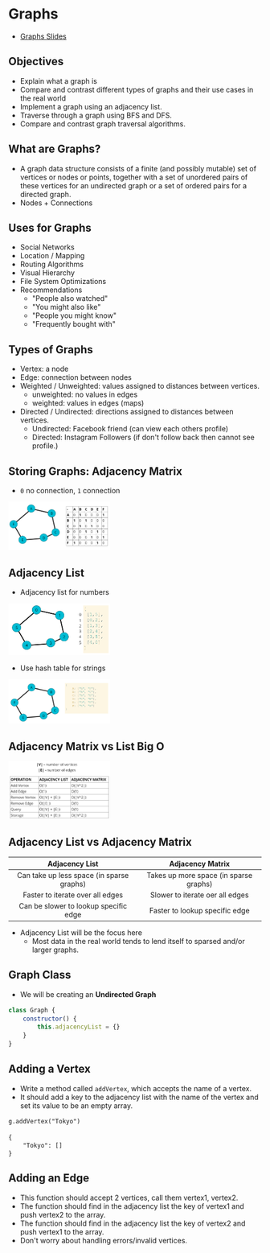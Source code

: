 # Graphs

- [Graphs Slides](https://cs.slides.com/colt_steele/graphs)

## Objectives

- Explain what a graph is
- Compare and contrast different types of graphs and their use cases in the real world
- Implement a graph using an adjacency list.
- Traverse through a graph using BFS and DFS.
- Compare and contrast graph traversal algorithms.

## What are Graphs?

- A graph data structure consists of a finite (and possibly mutable) set of vertices or nodes or points, together with a set of unordered pairs of these vertices for an undirected graph or a set of ordered pairs for a directed graph.
- Nodes + Connections

## Uses for Graphs

- Social Networks
- Location / Mapping
- Routing Algorithms
- Visual Hierarchy
- File System Optimizations
- Recommendations
    - "People also watched"
    - "You might also like"
    - "People you might know"
    - "Frequently bought with"

## Types of Graphs

- Vertex: a node
- Edge: connection between nodes
- Weighted / Unweighted: values assigned to distances between vertices.
    - unweighted: no values in edges
    - weighted: values in edges (maps)
- Directed / Undirected: directions assigned to distances between vertices.
    - Undirected: Facebook friend (can view each others profile)
    - Directed: Instagram Followers (if don't follow back then cannot see profile.)

## Storing Graphs: Adjacency Matrix

- `0` no connection, `1` connection

<img style="width:40%" src="./adjacency-matrix.png" alt="Diagram of Adjacency Matrix">

## Adjacency List

- Adjacency list for numbers

<img style="width:40%" src="./adjacency-list-numbers.png" alt="Diagram of Adjacency List">

- Use hash table for strings

<img style="width:40%" src="./adjacency-list-letters.png" alt="Diagram of Adjacency List">

## Adjacency Matrix vs List Big O

<img style="width:40%" src="./big-o-list-vs-matrix.png" alt="Big O of Adjacency List vs Adjacency Matrix">

## Adjacency List vs Adjacency Matrix

|Adjacency List|Adjacency Matrix|
|:-:|:-:|
|Can take up less space (in sparse graphs)|Takes up more space (in sparse graphs)|
|Faster to iterate over all edges|Slower to iterate oer all edges|
|Can be slower to lookup specific edge|Faster to lookup specific edge|

- Adjacency List will be the focus here
    - Most data in the real world tends to lend itself to sparsed and/or larger graphs.

## Graph Class 

- We will be creating an **Undirected Graph**

```js
class Graph {
    constructor() {
        this.adjacencyList = {}
    }
}
```

## Adding a Vertex

- Write a method called `addVertex`, which accepts the name of a vertex.
- It should add a key to the adjacency list with the name of the vertex and set its value to be an empty array.

```
g.addVertex("Tokyo")

{
    "Tokyo": []
}
```

## Adding an Edge

- This function should accept 2 vertices, call them vertex1, vertex2.
- The function should find in the adjacency list the key of vertex1 and push vertex2 to the array.
- The function should find in the adjacency list the key of vertex2 and push vertex1 to the array.
- Don't worry about handling errors/invalid vertices.









